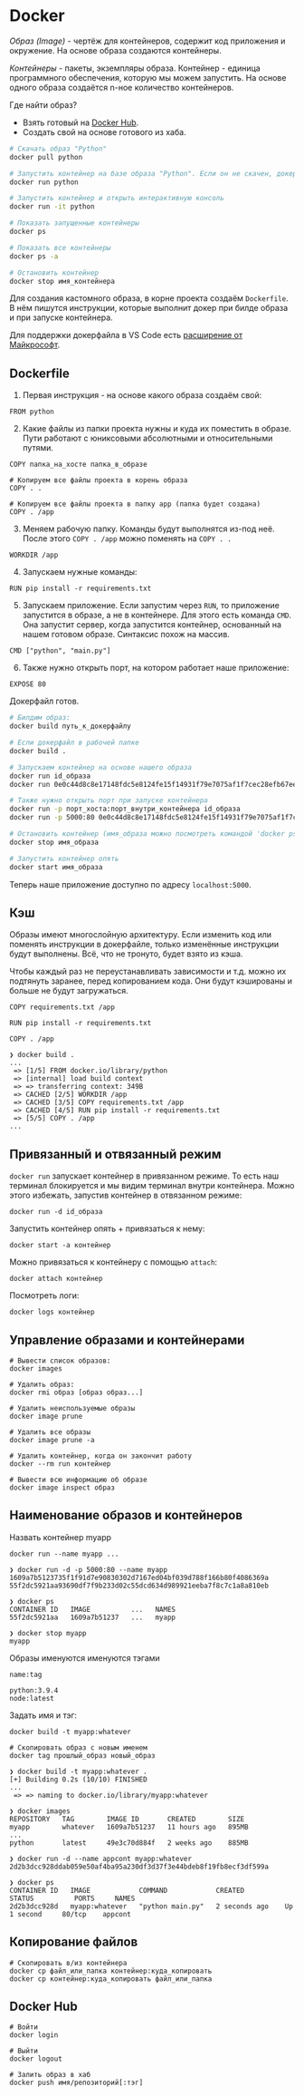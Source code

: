 # Docker

*Образ (Image)* - чертёж для контейнеров, содержит код приложения и окружение. На основе образа создаются контейнеры. 

*Контейнеры* - пакеты, экземпляры образа. Контейнер - единица программного обеспечения, которую мы можем запустить. На основе одного образа создаётся n-ное количество контейнеров.


Где найти образ?
* Взять готовый на [Docker Hub](https://hub.docker.com/).
* Создать свой на основе готового из хаба.

```sh
# Скачать образ "Python"
docker pull python

# Запустить контейнер на базе образа "Python". Если он не скачен, докер его скачает из хаба.
docker run python

# Запустить контейнер и открыть интерактивную консоль
docker run -it python

# Показать запущенные контейнеры
docker ps

# Показать все контейнеры
docker ps -a

# Остановить контейнер
docker stop имя_контейнера
```
Для создания кастомного образа, в корне проекта создаём `Dockerfile`. В нём пишутся инструкции, которые выполнит докер при билде образа и при запуске контейнера.

Для поддержки докерфайла в VS Code есть [расширение от Майкрософт](https://marketplace.visualstudio.com/items?itemName=ms-azuretools.vscode-docker).

## Dockerfile

1. Первая инструкция - на основе какого образа создаём свой:
```docker
FROM python
```

2. Какие файлы из папки проекта нужны и куда их поместить в образе. Пути работают с юниксовыми абсолютными и относительными путями.
```docker
COPY папка_на_хосте папка_в_образе

# Копируем все файлы проекта в корень образа
COPY . .

# Копируем все файлы проекта в папку app (папка будет создана)
COPY . /app
```

3. Меняем рабочую папку. Команды будут выполнятся из-под неё. После этого `COPY . /app` можно поменять на `COPY . .`
```docker
WORKDIR /app
```

4. Запускаем нужные команды:
```docker
RUN pip install -r requirements.txt
```

5. Запускаем приложение. Если запустим через `RUN`, то приложение запустится в образе, а не в контейнере. Для этого есть команда `CMD`. Она запустит сервер, когда запустится контейнер, основанный на нашем готовом образе. Синтаксис похож на массив.
```docker
CMD ["python", "main.py"]
```

6. Также нужно открыть порт, на котором работает наше приложение:
```docker
EXPOSE 80
```

Докерфайл готов. 
```sh
# Билдим образ:
docker build путь_к_докерфайлу

# Если докерфайл в рабочей папке
docker build .

# Запускаем контейнер на основе нашего образа
docker run id_образа
docker run 0e0c44d8c8e17148fdc5e8124fe15f14931f79e7075af1f7cec28efb67ee0416

# Также нужно открыть порт при запуске контейнера
docker run -p порт_хоста:порт_внутри_контейнера id_образа
docker run -p 5000:80 0e0c44d8c8e17148fdc5e8124fe15f14931f79e7075af1f7cec28efb67ee0416

# Остановить контейнер (имя_образа можно посмотреть командой 'docker ps')
docker stop имя_образа

# Запустить контейнер опять
docker start имя_образа
```

Теперь наше приложение доступно по адресу `localhost:5000`.

## Кэш

Образы имеют многослойную архитектуру. Если изменить код или поменять инструкции в докерфайле, только изменённые инструкции будут выполнены. Всё, что не тронуто, будет взято из кэша.

Чтобы каждый раз не переустанавливать зависимости и т.д. можно их подтянуть заранее, перед копированием кода. Они будут кэшированы и больше не будут загружаться.

```docker
COPY requirements.txt /app

RUN pip install -r requirements.txt

COPY . /app
```

```
❯ docker build .
...
 => [1/5] FROM docker.io/library/python                         
 => [internal] load build context                               
 => => transferring context: 349B                               
 => CACHED [2/5] WORKDIR /app                                   
 => CACHED [3/5] COPY requirements.txt /app                     
 => CACHED [4/5] RUN pip install -r requirements.txt            
 => [5/5] COPY . /app                                           
...
```

## Привязанный и отвязанный режим

`docker run` запускает контейнер в привязанном режиме. То есть наш терминал блокируется и мы видим терминал внутри контейнера. Можно этого избежать, запустив контейнер в отвязанном режиме:
```
docker run -d id_образа
```

Запустить контейнер опять + привязаться к нему:
```
docker start -a контейнер
```

Можно привязаться к контейнеру с помощью `attach`:
```
docker attach контейнер
```

Посмотреть логи:
```
docker logs контейнер
```

## Управление образами и контейнерами

```
# Вывести список образов:
docker images

# Удалить образ:
docker rmi образ [образ образ...]

# Удалить неиспользуемые образы
docker image prune

# Удалить все образы
docker image prune -a

# Удалить контейнер, когда он закончит работу
docker --rm run контейнер

# Вывести всю информацию об образе
docker image inspect образ
```

## Наименование образов и контейнеров
Назвать контейнер myapp
```
docker run --name myapp ...
```
```
❯ docker run -d -p 5000:80 --name myapp 1609a7b5123735f1f91d7e90830302d7167ed04bf039d788f166b80f4086369a
55f2dc5921aa93690df7f9b233d02c55dcd634d989921eeba7f8c7c1a8a810eb

❯ docker ps
CONTAINER ID   IMAGE          ...   NAMES
55f2dc5921aa   1609a7b51237   ...   myapp

❯ docker stop myapp
myapp
```

Образы именуются именуются тэгами
```
name:tag

python:3.9.4
node:latest
```
Задать имя и тэг:
```
docker build -t myapp:whatever

# Скопировать образ с новым именем
docker tag прошлый_образ новый_образ
```
```
❯ docker build -t myapp:whatever .
[+] Building 0.2s (10/10) FINISHED
...
 => => naming to docker.io/library/myapp:whatever

❯ docker images
REPOSITORY   TAG        IMAGE ID       CREATED        SIZE
myapp        whatever   1609a7b51237   11 hours ago   895MB
...
python       latest     49e3c70d884f   2 weeks ago    885MB

❯ docker run -d --name appcont myapp:whatever
2d2b3dcc928ddab059e50af4ba95a230df3d37f3e44bdeb8f19fb8ecf3df599a

❯ docker ps
CONTAINER ID   IMAGE            COMMAND            CREATED          STATUS          PORTS     NAMES
2d2b3dcc928d   myapp:whatever   "python main.py"   2 seconds ago    Up 1 second     80/tcp    appcont
```

## Копирование файлов

```
# Скопировать в/из контейнера
docker cp файл_или_папка контейнер:куда_копировать
docker cp контейнер:куда_копировать файл_или_папка
``` 

## Docker Hub

```
# Войти
docker login

# Выйти
docker logout

# Залить образ в хаб
docker push имя/репозиторий[:тэг]
```